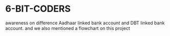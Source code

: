 # 6-BIT-CODERS
awareness on difference Aadhaar linked bank account and DBT linked bank account. and we also mentioned a flowchart on this project
